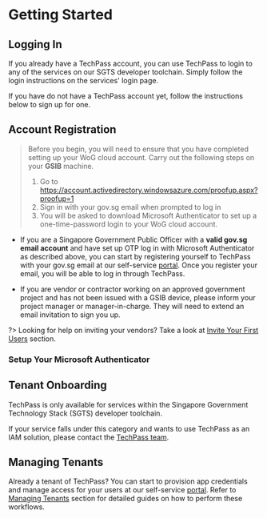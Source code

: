 # Getting Started

## Logging In

If you already have a TechPass account, you can use TechPass to login to any of the services on our SGTS developer toolchain.
Simply follow the login instructions on the services' login page.

If you have do not have a TechPass account yet, follow the instructions below to sign up for one.

## Account Registration

> Before you begin, you will need to ensure that you have completed setting up your WoG cloud account.
> Carry out the following steps on your **GSIB** machine.
>
> 1. Go to https://account.activedirectory.windowsazure.com/proofup.aspx?proofup=1
> 2. Sign in with your gov.sg email when prompted to log in
> 3. You will be asked to download Microsoft Authenticator to set up a one-time-password login to your WoG cloud account.

- If you are a Singapore Government Public Officer with a **valid gov.sg email account** and have set up OTP log in with Microsoft Authenticator as described above, you can start by registering yourself to TechPass with your gov.sg email at our self-service [portal](https://portal.dev.techpass.gov.sg). Once you register your email, you will be able to log in through TechPass.

- If you are vendor or contractor working on an approved government project and has not been issued with a GSIB device, please inform your project manager or manager-in-charge. They will need to extend an email invitation to sign you up.

?> Looking for help on inviting your vendors? Take a look at [Invite Your First Users](/tenant?id=invite-your-first-users) section.

### Setup Your Microsoft Authenticator

## Tenant Onboarding

TechPass is only available for services within the Singapore Government Technology Stack (SGTS) developer toolchain.

If your service falls under this category and wants to use TechPass as an IAM solution, please contact the [TechPass team](mailto:gds_passport@tech.gov.sg).

## Managing Tenants

Already a tenant of TechPass? You can start to provision app credentials and manage access for your users at our self-service [portal](https://portal.dev.techpass.gov.sg). Refer to [Managing Tenants](tenant) section for detailed guides on how to perform these workflows.
